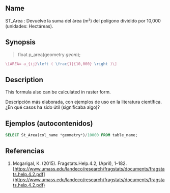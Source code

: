 ## Name
ST_Area
: Devuelve la suma del área (m²) del polígono dividido por 10,000 (unidades: Hectáreas).

## Synopsis

> float p_area(geometry *geom*);

```tex
\[AREA= a_{ij}\left ( \frac{1}{10,000} \right )\]
```
## Description

This formula also can be calculated in raster form.

Descripción más elaborada, con ejemplos de uso en la literatura científica. ¿En qué casos ha sido útil (significaba algo)?


## Ejemplos (autocontenidos)


```sql
SELECT St_Area(col_name *geometry*)/10000 FROM table_name;
```

## Referencias

1. Mcgarigal, K. (2015). Fragstats.Help.4.2, (April), 1–182. [https://www.umass.edu/landeco/research/fragstats/documents/fragstats.help.4.2.pdf](https://www.umass.edu/landeco/research/fragstats/documents/fragstats.help.4.2.pdf)
